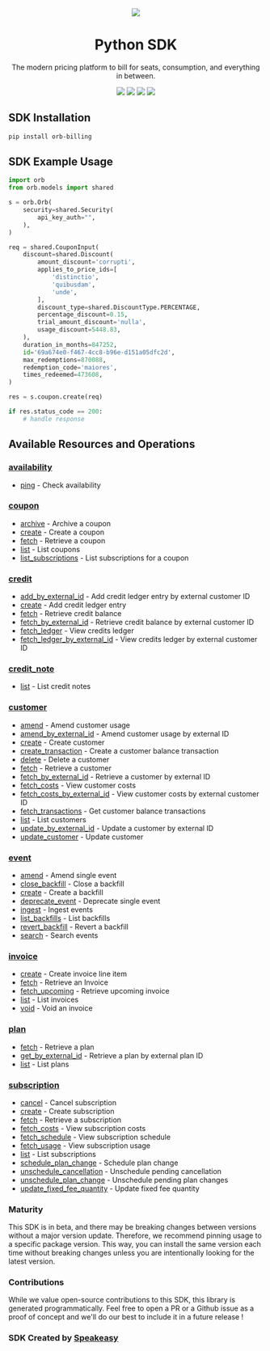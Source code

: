 <div align="center">
    <img src="https://user-images.githubusercontent.com/6267663/229776275-b670d564-fc2e-4843-b061-adf230737e3f.svg">
    <h1>Python SDK</h1>
   <p>The modern pricing platform to bill for seats, consumption, and everything in between.</p>
   <a href="https://docs.withorb.com/docs/orb-docs/overview"><img src="https://img.shields.io/static/v1?label=Docs&message=API Ref&color=5444e4&style=for-the-badge" /></a>
   <a href="https://github.com/speakeasy-sdks/orb-python/actions"><img src="https://img.shields.io/github/actions/workflow/status/speakeasy-sdks/orb-python/speakeasy_sdk_generation.yml?style=for-the-badge" /></a>
  <a href="https://opensource.org/licenses/MIT"><img src="https://img.shields.io/badge/License-MIT-blue.svg?style=for-the-badge" /></a>
  <a href="https://github.com/speakeasy-sdks/orb-python/releases"><img src="https://img.shields.io/github/v/release/speakeasy-sdks/orb-python?sort=semver&style=for-the-badge" /></a>
</div>

<!-- Start SDK Installation -->
## SDK Installation

```bash
pip install orb-billing
```
<!-- End SDK Installation -->

## SDK Example Usage
<!-- Start SDK Example Usage -->
```python
import orb
from orb.models import shared

s = orb.Orb(
    security=shared.Security(
        api_key_auth="",
    ),
)

req = shared.CouponInput(
    discount=shared.Discount(
        amount_discount='corrupti',
        applies_to_price_ids=[
            'distinctio',
            'quibusdam',
            'unde',
        ],
        discount_type=shared.DiscountType.PERCENTAGE,
        percentage_discount=0.15,
        trial_amount_discount='nulla',
        usage_discount=5448.83,
    ),
    duration_in_months=847252,
    id='69a674e0-f467-4cc8-b96e-d151a05dfc2d',
    max_redemptions=870088,
    redemption_code='maiores',
    times_redeemed=473608,
)

res = s.coupon.create(req)

if res.status_code == 200:
    # handle response
```
<!-- End SDK Example Usage -->

<!-- Start SDK Available Operations -->
## Available Resources and Operations


### [availability](docs/sdks/availability/README.md)

* [ping](docs/sdks/availability/README.md#ping) - Check availability

### [coupon](docs/sdks/coupon/README.md)

* [archive](docs/sdks/coupon/README.md#archive) - Archive a coupon
* [create](docs/sdks/coupon/README.md#create) - Create a coupon
* [fetch](docs/sdks/coupon/README.md#fetch) - Retrieve a coupon
* [list](docs/sdks/coupon/README.md#list) - List coupons
* [list_subscriptions](docs/sdks/coupon/README.md#list_subscriptions) - List subscriptions for a coupon

### [credit](docs/sdks/credit/README.md)

* [add_by_external_id](docs/sdks/credit/README.md#add_by_external_id) - Add credit ledger entry by external customer ID
* [create](docs/sdks/credit/README.md#create) - Add credit ledger entry
* [fetch](docs/sdks/credit/README.md#fetch) - Retrieve credit balance
* [fetch_by_external_id](docs/sdks/credit/README.md#fetch_by_external_id) - Retrieve credit balance by external customer ID
* [fetch_ledger](docs/sdks/credit/README.md#fetch_ledger) - View credits ledger
* [fetch_ledger_by_external_id](docs/sdks/credit/README.md#fetch_ledger_by_external_id) - View credits ledger by external customer ID

### [credit_note](docs/sdks/creditnote/README.md)

* [list](docs/sdks/creditnote/README.md#list) - List credit notes

### [customer](docs/sdks/customer/README.md)

* [amend](docs/sdks/customer/README.md#amend) - Amend customer usage
* [amend_by_external_id](docs/sdks/customer/README.md#amend_by_external_id) - Amend customer usage by external ID
* [create](docs/sdks/customer/README.md#create) - Create customer
* [create_transaction](docs/sdks/customer/README.md#create_transaction) - Create a customer balance transaction
* [delete](docs/sdks/customer/README.md#delete) - Delete a customer
* [fetch](docs/sdks/customer/README.md#fetch) - Retrieve a customer
* [fetch_by_external_id](docs/sdks/customer/README.md#fetch_by_external_id) - Retrieve a customer by external ID
* [fetch_costs](docs/sdks/customer/README.md#fetch_costs) - View customer costs
* [fetch_costs_by_external_id](docs/sdks/customer/README.md#fetch_costs_by_external_id) - View customer costs by external customer ID
* [fetch_transactions](docs/sdks/customer/README.md#fetch_transactions) - Get customer balance transactions
* [list](docs/sdks/customer/README.md#list) - List customers
* [update_by_external_id](docs/sdks/customer/README.md#update_by_external_id) - Update a customer by external ID
* [update_customer](docs/sdks/customer/README.md#update_customer) - Update customer

### [event](docs/sdks/event/README.md)

* [amend](docs/sdks/event/README.md#amend) - Amend single event
* [close_backfill](docs/sdks/event/README.md#close_backfill) - Close a backfill
* [create](docs/sdks/event/README.md#create) - Create a backfill
* [deprecate_event](docs/sdks/event/README.md#deprecate_event) - Deprecate single event
* [ingest](docs/sdks/event/README.md#ingest) - Ingest events
* [list_backfills](docs/sdks/event/README.md#list_backfills) - List backfills
* [revert_backfill](docs/sdks/event/README.md#revert_backfill) - Revert a backfill
* [search](docs/sdks/event/README.md#search) - Search events

### [invoice](docs/sdks/invoice/README.md)

* [create](docs/sdks/invoice/README.md#create) - Create invoice line item
* [fetch](docs/sdks/invoice/README.md#fetch) - Retrieve an Invoice
* [fetch_upcoming](docs/sdks/invoice/README.md#fetch_upcoming) - Retrieve upcoming invoice
* [list](docs/sdks/invoice/README.md#list) - List invoices
* [void](docs/sdks/invoice/README.md#void) - Void an invoice

### [plan](docs/sdks/plan/README.md)

* [fetch](docs/sdks/plan/README.md#fetch) - Retrieve a plan
* [get_by_external_id](docs/sdks/plan/README.md#get_by_external_id) - Retrieve a plan by external plan ID
* [list](docs/sdks/plan/README.md#list) - List plans

### [subscription](docs/sdks/subscription/README.md)

* [cancel](docs/sdks/subscription/README.md#cancel) - Cancel subscription
* [create](docs/sdks/subscription/README.md#create) - Create subscription
* [fetch](docs/sdks/subscription/README.md#fetch) - Retrieve a subscription
* [fetch_costs](docs/sdks/subscription/README.md#fetch_costs) - View subscription costs
* [fetch_schedule](docs/sdks/subscription/README.md#fetch_schedule) - View subscription schedule
* [fetch_usage](docs/sdks/subscription/README.md#fetch_usage) - View subscription usage
* [list](docs/sdks/subscription/README.md#list) - List subscriptions
* [schedule_plan_change](docs/sdks/subscription/README.md#schedule_plan_change) - Schedule plan change
* [unschedule_cancellation](docs/sdks/subscription/README.md#unschedule_cancellation) - Unschedule pending cancellation
* [unschedule_plan_change](docs/sdks/subscription/README.md#unschedule_plan_change) - Unschedule pending plan changes
* [update_fixed_fee_quantity](docs/sdks/subscription/README.md#update_fixed_fee_quantity) - Update fixed fee quantity
<!-- End SDK Available Operations -->

### Maturity

This SDK is in beta, and there may be breaking changes between versions without a major version update. Therefore, we recommend pinning usage
to a specific package version. This way, you can install the same version each time without breaking changes unless you are intentionally
looking for the latest version.

### Contributions

While we value open-source contributions to this SDK, this library is generated programmatically.
Feel free to open a PR or a Github issue as a proof of concept and we'll do our best to include it in a future release !

### SDK Created by [Speakeasy](https://docs.speakeasyapi.dev/docs/using-speakeasy/client-sdks)
